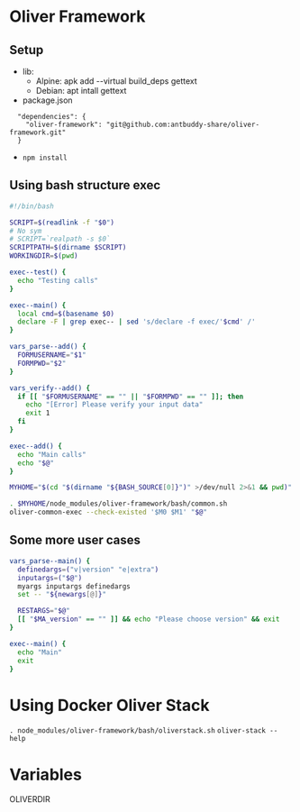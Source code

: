 # Oliver Framework

## Setup

- lib:
  - Alpine: apk add --virtual build_deps gettext
  - Debian: apt intall gettext
- package.json

```
  "dependencies": {
    "oliver-framework": "git@github.com:antbuddy-share/oliver-framework.git"
  }
```

- `npm install`

## Using bash structure exec

```bash
#!/bin/bash

SCRIPT=$(readlink -f "$0")
# No sym
# SCRIPT=`realpath -s $0`
SCRIPTPATH=$(dirname $SCRIPT)
WORKINGDIR=$(pwd)

exec--test() {
  echo "Testing calls"
}

exec--main() {
  local cmd=$(basename $0)
  declare -F | grep exec-- | sed 's/declare -f exec/'$cmd' /'
}

vars_parse--add() {
  FORMUSERNAME="$1"
  FORMPWD="$2"
}

vars_verify--add() {
  if [[ "$FORMUSERNAME" == "" || "$FORMPWD" == "" ]]; then
    echo "[Error] Please verify your input data"
    exit 1
  fi
}

exec--add() {
  echo "Main calls"
  echo "$@"
}

MYHOME="$(cd "$(dirname "${BASH_SOURCE[0]}")" >/dev/null 2>&1 && pwd)"

. $MYHOME/node_modules/oliver-framework/bash/common.sh
oliver-common-exec --check-existed '$M0 $M1' "$@"
```

## Some more user cases

```bash
vars_parse--main() {
  definedargs=("v|version" "e|extra")
  inputargs=("$@")
  myargs inputargs definedargs
  set -- "${newargs[@]}"

  RESTARGS="$@"
  [[ "$MA_version" == "" ]] && echo "Please choose version" && exit
}

exec--main() {
  echo "Main"
  exit
}
```

# Using Docker Oliver Stack

`. node_modules/oliver-framework/bash/oliverstack.sh` `oliver-stack --help`

# Variables

OLIVERDIR
